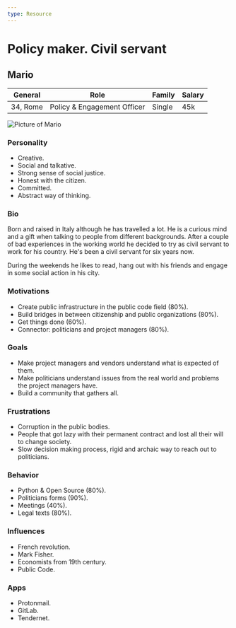 ```yaml
---
type: Resource
---
```


# Policy maker. Civil servant

## Mario

| General                                  | Role | Family |  Salary   |
| ------------------------------------- | ---------------------------------- | -------- | --- |
| 34, Rome | Policy & Engagement Officer                                | Single    |   45k  |

![Picture of Mario](https://images.unsplash.com/photo-1605462863863-10d9e47e15ee?ixlib=rb-1.2.1&ixid=MnwxMjA3fDB8MHxwaG90by1wYWdlfHx8fGVufDB8fHx8&auto=format&fit=crop&w=3870&q=80)

### Personality

* Creative.
* Social and talkative.
* Strong sense of social justice.
* Honest with the citizen.
* Committed.
* Abstract way of thinking.

### Bio

Born and raised in Italy although he has travelled a lot. He is a curious mind and a gift when talking to people from different backgrounds. After a couple of bad experiences in the working world he decided to try as civil servant to work for his country. He's been a civil servant for six years now.

During the weekends he likes to read, hang out with his friends and engage in some social action in his city.

### Motivations

* Create public infrastructure in the public code field (80%).
* Build bridges in between citizenship and public organizations (80%).
* Get things done (60%).
* Connector: politicians and project managers (80%).

### Goals

* Make project managers and vendors understand what is expected of them.
* Make politicians understand issues from the real world and problems the project managers have.
* Build a community that gathers all.

### Frustrations

* Corruption in the public bodies.
* People that got lazy with their permanent contract and lost all their will to change society.
* Slow decision making process, rigid and archaic way to reach out to politicians.

### Behavior

* Python & Open Source (80%).
* Politicians forms (90%).
* Meetings (40%).
* Legal texts (80%).

### Influences

* French revolution.
* Mark Fisher.
* Economists from 19th century.
* Public Code.

### Apps

* Protonmail.
* GitLab.
* Tendernet.
